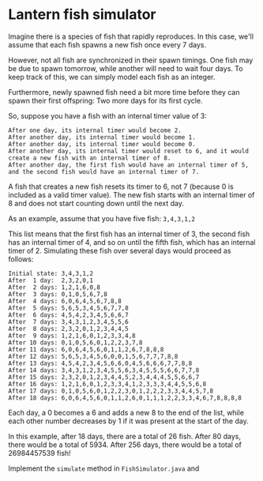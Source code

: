# Lantern fish simulator

Imagine there is a species of fish that rapidly reproduces. In this case, we'll assume that each fish spawns a new 
fish once every 7 days.

However, not all fish are synchronized in their spawn timings. One fish may be due to spawn tomorrow, while another 
will need to wait four days. To keep track of this, we can simply model each fish as an integer. 

Furthermore, newly spawned fish need a bit more time before they can spawn their first offspring: Two more days for its first cycle.

So, suppose you have a fish with an internal timer value of 3:

    After one day, its internal timer would become 2.
    After another day, its internal timer would become 1.
    After another day, its internal timer would become 0.
    After another day, its internal timer would reset to 6, and it would create a new fish with an internal timer of 8.
    After another day, the first fish would have an internal timer of 5, and the second fish would have an internal timer of 7.

A fish that creates a new fish resets its timer to 6, not 7 (because 0 is included as a valid timer value).
The new fish starts with an internal timer of 8 and does not start counting down until the next day.

As an example, assume that you have five fish: `3,4,3,1,2`

This list means that the first fish has an internal timer of 3, the second fish has an internal timer of 4, and so on 
until the fifth fish, which has an internal timer of 2. Simulating these fish over several days would proceed as follows:

```
Initial state: 3,4,3,1,2
After  1 day:  2,3,2,0,1
After  2 days: 1,2,1,6,0,8
After  3 days: 0,1,0,5,6,7,8
After  4 days: 6,0,6,4,5,6,7,8,8
After  5 days: 5,6,5,3,4,5,6,7,7,8
After  6 days: 4,5,4,2,3,4,5,6,6,7
After  7 days: 3,4,3,1,2,3,4,5,5,6
After  8 days: 2,3,2,0,1,2,3,4,4,5
After  9 days: 1,2,1,6,0,1,2,3,3,4,8
After 10 days: 0,1,0,5,6,0,1,2,2,3,7,8
After 11 days: 6,0,6,4,5,6,0,1,1,2,6,7,8,8,8
After 12 days: 5,6,5,3,4,5,6,0,0,1,5,6,7,7,7,8,8
After 13 days: 4,5,4,2,3,4,5,6,6,0,4,5,6,6,6,7,7,8,8
After 14 days: 3,4,3,1,2,3,4,5,5,6,3,4,5,5,5,6,6,7,7,8
After 15 days: 2,3,2,0,1,2,3,4,4,5,2,3,4,4,4,5,5,6,6,7
After 16 days: 1,2,1,6,0,1,2,3,3,4,1,2,3,3,3,4,4,5,5,6,8
After 17 days: 0,1,0,5,6,0,1,2,2,3,0,1,2,2,2,3,3,4,4,5,7,8
After 18 days: 6,0,6,4,5,6,0,1,1,2,6,0,1,1,1,2,2,3,3,4,6,7,8,8,8,8
```

Each day, a 0 becomes a 6 and adds a new 8 to the end of the list, while each other number decreases by 1 if 
it was present at the start of the day.

In this example, after 18 days, there are a total of 26 fish. After 80 days, there would be a total of 5934.
After 256 days, there would be a total of 26984457539 fish!

Implement the `simulate` method in `FishSimulator.java` and 
